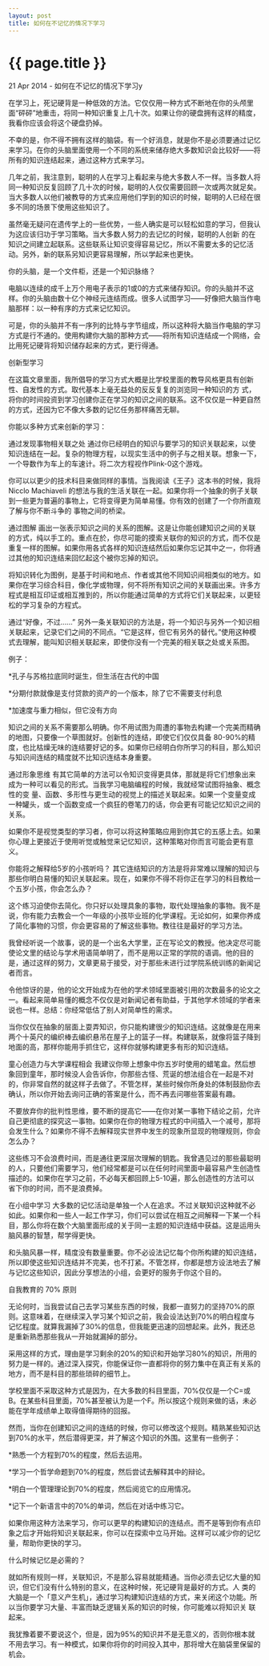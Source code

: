 ```yaml
---
layout: post
title: 如何在不记忆的情况下学习
---
```


{{ page.title }}
================

<p class="meta">21 Apr 2014 - 如何在不记忆的情况下学习y</p>

在学习上，死记硬背是一种低效的方法。它仅仅用一种方式不断地在你的头颅里面“砰砰”地重击，将同一种知识重复上几十次。如果让你的硬盘拥有这样的精度，我看你应该会将这个硬盘扔掉。

不幸的是，你不得不拥有这样的脑袋。有一个好消息，就是你不是必须要通过记忆来学习。在你的头脑里面使用一个不同的系统来储存绝大多数知识会比较好——将所有的知识连结起来，通过这种方式来学习。

几年之前，我注意到，聪明的人在学习上看起来与绝大多数人不一样。当多数人将同一种知识反复回顾了几十次的时候，聪明的人仅仅需要回顾一次或两次就足矣。当大多数人以他们被教导的方式来应用他们学到的知识的时候，聪明的人已经在很多不同的场景下使用这些知识了。

虽然毫无疑问在遗传学上的一些优势，一些人确实是可以轻松如意的学习，但我认为这应该归功于学习策略。当大多数人努力的去记忆的时候，聪明的人创新 的在知识之间建立起联系。这些联系让知识变得容易记忆，所以不需要太多的记忆活动。另外，新的联系另知识更容易理解，所以学起来也更快。

你的头脑，是一个文件柜，还是一个知识脉络？

电脑以连续的成千上万个用电子表示的1或0的方式来储存知识。你的头脑并不这样。你的头脑由数十亿个神经元连结而成。很多人试图学习——好像把大脑当作电脑那样：以一种有序的方式来记忆知识。

可是，你的头脑并不有一序列的比特与字节组成，所以这种将大脑当作电脑的学习方式是行不通的。使用构建你大脑的那种方式——将所有知识连结成一个网络，会比用死记硬背将知识储存起来的方式，更行得通。

创新型学习

在这篇文章里面，我所倡导的学习方式大概是比学校里面的教导风格更具有创新性、自发性的方式。取代基本上毫无益处的反反复复的浏览同一种知识的方 式，将你的时间投资到学习创建你正在学习的知识之间的联系。这不仅仅是一种更自然的方式，还因为它不像大多数的记忆任务那样痛苦无聊。

你能以多种方式来创新的学习：

通过发现事物相关联之处
通过你已经明白的知识与要学习的知识关联起来，以使知识连结在一起。复杂的物理方程，以现实生活中的例子与之相关联。想象一下，一个导数作为车上的车速计。将二次方程视作Plink-0这个游戏。

你可以以更少的技术科目来做同样的事情。当我阅读《王子》这本书的时候，我将 Nicclo Machiaveli 的想法与我的生活关联在一起。如果你将一个抽象的例子关联到一些更为普遍的事物上，它将变得更为简单易懂。你有效的创建了一个你所直观了解与你不断斗争的 事物之间的桥梁。

通过图解
画出一张表示知识之间的关系的图解。这是让你能创建知识之间的关联的方式，纯以手工的。重点在於，你尽可能的摸索关联你的知识的方式，而不仅是重复一样的图解。如果你用各式各样的知识连结然后如果你忘记其中之一，你将通过其他的知识连结来回忆起这个被你忘掉的知识。

将知识转化为图例，是基于时间和地点、作者或其他不同知识间相类似的地方。如果你在学习综合科目，像化学或物理，何不将所有知识之间的关联画出来。许多方程式是相互印证或相互推到的，所以你能通过简单的方式将它们关联起来，以更轻松的学习复杂的方程式。

通过“好像，不过……”
另外一条关联知识的方法是，将一个知识与另外一个知识相关联起来，记录它们之间的不同点。“它是这样，但它有另外的替代。”使用这种模式去理解，能叫知识相关联起来，即使你没有一个完美的相关联之处或关系图。

例子：

*孔子与苏格拉底同时诞生，但生活在古代的中国

*分期付款就像是支付贷款的资产的一个版本，除了它不需要支付利息

*加速度与重力相似，但它没有方向

知识之间的关系不需要那么明确。你不用试图为周遭的事物去构建一个完美而精确的地图，只要像一个草图就好。创新性的连结，即使它们仅仅具备 80-90%的精度，也比枯燥无味的连结要好记的多。如果你已经明白你所学习的科目，那么知识与知识间连结的精度就不比知识连结本身重要。

通过形象思维
有其它简单的方法可以令知识变得更具体，那就是将它们想象出来成为一种可以看见的形式。当我学习电脑编程的时候，我就经常试图将抽象、概念性的变 量、函数、多形性与更生动的视觉上的描述关联起来。如果一个变量变成一种罐头，或一个函数变成一个疯狂的卷笔刀的话，你会更有可能记忆知识之间的关系。

如果你不是视觉类型的学习者，你可以将这种策略应用到你其它的五感上去。如果你心理上更接近于使用听觉或触觉来记忆知识，这种策略对你而言可能会更有意义。

你能将之解释给5岁的小孩听吗？
其它连结知识的方法是将非常难以理解的知识与那些你明白易懂的知识关联起来。现在，如果你不得不将你正在学习的科目教给一个五岁小孩，你会怎么办？

这个练习迫使你去简化。你只好以处理具象的事物，取代处理抽象的事物。我不是说，你有能力去教会一个一年级的小孩毕业班的化学课程。无论如何，如果你养成了简化事物的习惯，你会更容易的了解这些事物。教往往是最好的学习方法。

我曾经听说一个故事，说的是一个出名大学里，正在写论文的教授。他决定尽可能使论文里的结论与学术用语简单明了，而不是用以正常的学院的语调。他的目的是，通过这样的努力，文章更易于接受，对于那些未进行过学院系统训练的新闻记者而言。

令他惊讶的是，他的论文开始成为在他的学术领域里面被引用的次数最多的论文之一。看起来简单易懂的概念不仅仅是对新闻记者有助益，于其他学术领域的学者来说也一样。总结：你经常低估了别人对简单性的需求。

当你仅仅在抽象的层面上耍弄知识，你只能构建很少的知识连结。这就像是在用来两个十英尺的编织棒去编织悬吊在屋子上的篮子一样。构建联系，就像将篮子降到地面的高，那样你能用手抓住它，这样你就够构建更多有形的知识连结。

童心创造力与大学课程相会
我建议你带上想象中你五岁时使用的蜡笔盒。然后想象回到童年，那时候没人会告诉你，你那些古怪、荒诞的想法组合在一起是不对的，你非常自然的就这样子去做了。不管怎样，某些时候你所身处的体制鼓励你去确认，所以你开始去询问正确的答案是什么，而不再去问哪些答案最有趣。

不要放弃你的批判性思维，要不断的提高它——在你对某一事物下结论之前，允许自己更彻底的探究这一事物。如果你在你的物理方程式的中间插入一个减号，那将会发生什么？如果你不得不去解释现实世界中发生的现象所显现的物理规则，你会怎么办？

这些练习不会浪费时间，而是通往更深层次理解的钥匙。我曾遇见过的那些最聪明的人，只要他们需要学习，他们经常都是可以在任何时间里面中最容易产生创造性描述的。如果你在学习之前，不必每天都回顾上5-10遍，那么创造性的方法可以省下你的时间，而不是浪费掉。

在小组中学习
大多数的记忆活动是单独一个人在追求。不过关联知识这种就不必如此。如果你和一些人一起工作学习，你们可以尝试在相互之间解释一下某一个科目，那么你将在数个大脑里面形成的关于同一主题的知识连结中获益。这是运用头脑风暴的智慧，帮学得更快。

和头脑风暴一样，精度没有数量重要。你不必设法记忆每个你所构建的知识连结，所以即使这些知识连结并不完美，也不打紧。不管怎样，你都是想方设法地去了解与记忆这些知识，因此分享想法的小组，会更好的服务于你这个目的。

自我教育的 70% 原则

无论何时，当我尝试自己去学习某些东西的时候，我都一直努力的坚持70%的原则。这意味着，在继续深入学习某个知识之前，我会设法达到70%的明白程度与记忆程度。就算我漏掉了30%的信息，但我能更迅速的回想起来。此外，我还总是重新熟悉那些我从一开始就漏掉的部分。

采用这样的方式，理由是学习剩余的20%的知识和开始学习80%的知识，所用的努力是一样的。通过深入探究，你能保证你一直都将你的努力集中在真正有关系的地方，而不是科目的那些琐碎的细节上。

学校里面不采取这种方式是因为，在大多数的科目里面，70%仅仅是一个C=或B。在某些科目里面，70%甚至被认为是一个F。所以按这个规则来做的话，未必能在学年成绩单上取得值得期待的回报。

然而，当你在创建知识之间的连结的时候，你可以修改这个规则。精熟某些知识达到70%的水平，然后潜得更深，并了解这个知识的外围。这里有一些例子：

*熟悉一个方程到70%的程度，然后去运用。

*学习一个哲学命题到70%的程度，然后尝试去解释其中的辩论。

*明白一个管理理论到70%的程度，然后阅览它的应用情况。

*记下一个新语言中的70%的单词，然后在对话中练习它。

如果你用这种方法来学习，你可以更早的构建知识的连结点。而不是等到你有点印象之后才开始将知识关联起来，你可以在探索中立马开始。这样可以减少你的记忆量，帮助你更快的学习。

什么时候记忆是必需的？

就如所有规则一样，关联知识，不是那么容易就能精通。当你必须去记忆大量的知识，但它们没有什么特别的意义，在这种时候，死记硬背是最好的方式。人 类的大脑是一个「意义产生机」，通过学习构建知识连结的方式，来关闭这个功能。所以当你要学习大量、丰富而缺乏逻辑关系的知识的时候，你可能难以将知识关 联起来。

我犹豫着要不要说这个，但是，因为95%的知识并不是无意义的，否则你根本就不用去学习。有一种模式，如果你将你的时间投入其中，那将增大在脑袋里保留的机会。
